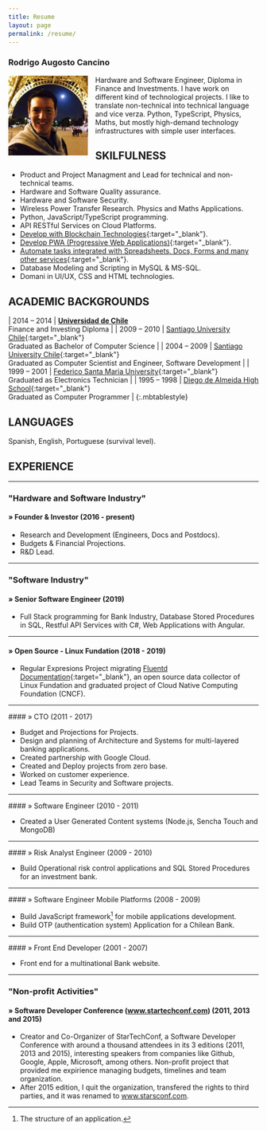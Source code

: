 ```yaml
---
title: Resume
layout: page
permalink: /resume/
---
```


### Rodrigo Augosto Cancino

<!--a href="/assets/resume-rodrigo-augosto-en.pdf" style="float: right;" target="_blank"><img src="/assets/download-pdf-file-button.gif">English PDF</a>

<a href="/assets/resume-rodrigo-augosto-es.pdf" style="float: right; margin-right: 10px;" target="_blank"><img src="/assets/download-pdf-file-button.gif">Español PDF</a-->
<div style="clear: both;">
</div>
<img src="/assets/coto.jpg" width="160" height="160" style="float: left; margin-right: 15px;"/> Hardware and Software Engineer, Diploma in Finance and Investments. I have work on different kind of technological projects. I like to translate non-technical into technical language and vice verza.
Python, TypeScript, Physics, Maths, but mostly high-demand technology infrastructures with simple user interfaces.

## SKILFULNESS

- Product and Project Managment and Lead for technical and non-technical teams.
- Hardware and Software Quality assurance.
- Hardware and Software Security.
- Wireless Power Transfer Research. Physics and Maths Applications.
- Python, JavaScript/TypeScript programming.
- API RESTful Services on Cloud Platforms.
- [Develop with Blockchain Technologies](http://bit.ly/cryptocurrency_programming){:target="_blank"}.
- [Develop PWA (Progressive Web Applications)](http://bit.ly/mob_apps_programming){:target="_blank"}.
- [Automate tasks integrated with Spreadsheets, Docs, Forms and many other services][quora_s]{:target="_blank"}.
- Database Modeling and Scripting in MySQL & MS-SQL.
- Domani in UI/UX, CSS and HTML technologies.

## ACADEMIC BACKGROUNDS

| 2014 – 2014 | **[Universidad de Chile][fen]**  <br> Finance and Investing Diploma |
| 2009 – 2010 | [Santiago University Chile][usach]{:target="_blank"} <br> Graduated as Bachelor of Computer Science |
| 2004 – 2009 | [Santiago University Chile][usach]{:target="_blank"} <br> Graduated as Computer Scientist and Engineer, Software Development |
| 1999 – 2001 | [Federico Santa Maria University][usm]{:target="_blank"} <br> Graduated as Electronics Technician |
| 1995 – 1998 | [Diego de Almeida High School][lda]{:target="_blank"} <br> Graduated as Computer Programmer |
{:.mbtablestyle}

## LANGUAGES

Spanish, English, Portuguese (survival level).

## EXPERIENCE

<hr>

### "Hardware and Software Industry"

#### » Founder & Investor (2016 - present)

- Research and Development (Engineers, Docs and Postdocs).
- Budgets & Financial Projections.
- R&D Lead.

<hr>

### "Software Industry"

#### » Senior Software Engineer  (2019)

- Full Stack programming for Bank Industry, Database Stored Procedures in SQL, Restful API Services with C#, Web Applications with Angular.

<hr>

#### » Open Source - Linux Fundation (2018 - 2019)

- Regular Expresions Project migrating [Fluentd Documentation][fluentd]{:target="_blank"}, an open source data collector of Linux Fundation and graduated project of Cloud Native Computing Foundation (CNCF).

<hr>
#### » CTO (2011 - 2017)

- Budget and Projections for Projects.
- Design and planning of Architecture and Systems for multi-layered banking applications.
- Created partnership with Google Cloud.
- Created and Deploy projects from zero base.
- Worked on customer experience.
- Lead Teams in Security and Software projects.

<hr>
#### » Software Engineer (2010 - 2011)

- Created a User Generated Content systems (Node.js, Sencha Touch and MongoDB)

<hr>
#### » Risk Analyst Engineer (2009 - 2010)

- Build Operational risk control applications and SQL Stored Procedures for an investment bank.

<hr>
#### » Software Engineer Mobile Platforms (2008 - 2009)

- Build JavaScript framework[^framework] for mobile applications development.
- Build OTP (authentication system) Application for a Chilean Bank.

<hr>
#### » Front End Developer (2001 - 2007)

- Front end for a multinational Bank website.

<hr>

### "Non-profit Activities"

#### » Software Developer Conference (www.startechconf.com) (2011, 2013 and 2015)

- Creator and Co-Organizer of StarTechConf, a Software Developer Conference with around a thousand attendees in its 3 editions (2011, 2013 and 2015), interesting speakers from companies like Github, Google, Apple, Microsoft, among others. Non-profit project that provided me expirience managing budgets, timelines and team organization.
- After 2015 edition, I quit the organization, transfered the rights to third parties, and it was renamed to www.starsconf.com.

[^framework]: The structure of an application.

[usach]: http://www.usach.cl
[usm]: http://www.utfsm.cl
[fen]: http://www.fen.uchile.cl
[t_coto]: https://www.twitter.com/coto
[g_coto]: https://www.github.com/coto
[quora_s]: https://www.quora.com/What-is-the-coolest-thing-you-have-ever-created-alone-as-a-programmer/answer/Coto-Augosto
[quora]: https://www.quora.com/Coto-Augosto
[lda]: http://fees.cl/lda/
[fluentd]: https://docs.fluentd.org/
